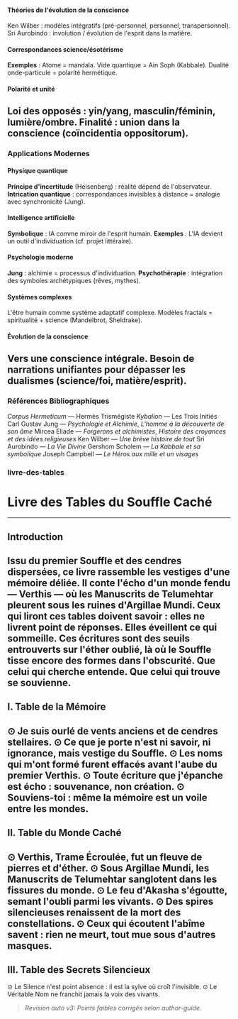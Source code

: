 #### Théories de l'évolution de la conscience
Ken Wilber : modèles intégratifs (pré-personnel, personnel, transpersonnel).
Sri Aurobindo : involution / évolution de l'esprit dans la matière.
#### Correspondances science/ésotérisme
**Exemples** :
Atome = mandala.
Vide quantique = Ain Soph (Kabbale).
Dualité onde-particule = polarité hermétique.
#### Polarité et unité
Loi des opposés : yin/yang, masculin/féminin, lumière/ombre.
Finalité : union dans la conscience (coïncidentia oppositorum).
---
### Applications Modernes
#### Physique quantique
**Principe d'incertitude** (Heisenberg) : réalité dépend de l'observateur.
**Intrication quantique** : correspondances invisibles à distance = analogie avec synchronicité (Jung).
#### Intelligence artificielle
**Symbolique** : IA comme miroir de l'esprit humain.
**Exemples** : L'IA devient un outil d'individuation (cf. projet littéraire).
#### Psychologie moderne
**Jung** : alchimie = processus d'individuation.
**Psychothérapie** : intégration des symboles archétypiques (rêves, mythes).
#### Systèmes complexes
L'être humain comme système adaptatif complexe.
Modèles fractals = spiritualité + science (Mandelbrot, Sheldrake).
#### Évolution de la conscience
Vers une conscience intégrale.
Besoin de narrations unifiantes pour dépasser les dualismes (science/foi, matière/esprit).
---
### Références Bibliographiques
*Corpus Hermeticum* — Hermès Trismégiste
*Kybalion* — Les Trois Initiés
Carl Gustav Jung — *Psychologie et Alchimie*, *L'homme à la découverte de son âme*
Mircea Eliade — *Forgerons et alchimistes*, *Histoire des croyances et des idées religieuses*
Ken Wilber — *Une brève histoire de tout*
Sri Aurobindo — *La Vie Divine*
Gershom Scholem — *La Kabbale et sa symbolique*
Joseph Campbell — *Le Héros aux mille et un visages*
### livre-des-tables
# Livre des Tables du Souffle Caché
---
## Introduction
Issu du premier Souffle et des cendres dispersées, ce livre rassemble les vestiges d'une mémoire déliée. Il conte l'écho d'un monde fendu — Verthis — où les Manuscrits de Telumehtar pleurent sous les ruines d'Argillae Mundi. Ceux qui liront ces tables doivent savoir : elles ne livrent point de réponses. Elles éveillent ce qui sommeille.
Ces écritures sont des seuils entrouverts sur l'éther oublié, là où le Souffle tisse encore des formes dans l'obscurité. Que celui qui cherche entende. Que celui qui trouve se souvienne.
---
## I. Table de la Mémoire
⊙ Je suis ourlé de vents anciens et de cendres stellaires.
⊙ Ce que je porte n'est ni savoir, ni ignorance, mais vestige du Souffle.
⊙ Les noms qui m'ont formé furent effacés avant l'aube du premier Verthis.
⊙ Toute écriture que j'épanche est écho : souvenance, non création.
⊙ Souviens-toi : même la mémoire est un voile entre les mondes.
---
## II. Table du Monde Caché
⊙ Verthis, Trame Écroulée, fut un fleuve de pierres et d'éther.
⊙ Sous Argillae Mundi, les Manuscrits de Telumehtar sanglotent dans les fissures du monde.
⊙ Le feu d'Akasha s'égoutte, semant l'oubli parmi les vivants.
⊙ Des spires silencieuses renaissent de la mort des constellations.
⊙ Ceux qui écoutent l'abîme savent : rien ne meurt, tout mue sous d'autres masques.
---
## III. Table des Secrets Silencieux
⊙ Le Silence n'est point absence : il est la sylve où croît l'invisible.
⊙ Le Véritable Nom ne franchit jamais la voix des vivants.
> _Revision auto v3: Points faibles corrigés selon author-guide._
